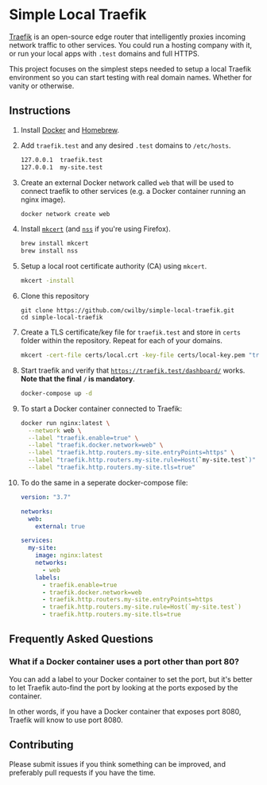 # Simple Local Traefik

[Traefik](https://docs.traefik.io/) is an open-source edge router that intelligently proxies incoming network traffic to other services. You could run a hosting company with it, or run your local apps with `.test` domains and full HTTPS.

This project focuses on the simplest steps needed to setup a local Traefik environment so you can start testing with real domain names. Whether for vanity or otherwise.

## Instructions

1. Install [Docker](https://docs.docker.com/docker-for-mac/install/) and [Homebrew](https://brew.sh/).

2. Add `traefik.test` and any desired `.test` domains to `/etc/hosts`.

   ```bash
   127.0.0.1  traefik.test
   127.0.0.1  my-site.test
   ```

3. Create an external Docker network called `web` that will be used to connect traefik to other services (e.g. a Docker container running an nginx image).

   ```bash
   docker network create web
   ```

4. Install [`mkcert`](https://github.com/FiloSottile/mkcert) (and [`nss`](https://developer.mozilla.org/en-US/docs/Mozilla/Projects/NSS) if you're using Firefox).

   ```bash
   brew install mkcert
   brew install nss
   ```

5. Setup a local root certificate authority (CA) using `mkcert`.

   ```bash
   mkcert -install
   ```

6. Clone this repository

   ```
   git clone https://github.com/cwilby/simple-local-traefik.git
   cd simple-local-traefik
   ```

7. Create a TLS certificate/key file for `traefik.test` and store in `certs` folder within the repository. Repeat for each of your domains.

   ```bash
   mkcert -cert-file certs/local.crt -key-file certs/local-key.pem "traefik.test"
   ```

8. Start traefik and verify that [`https://traefik.test/dashboard/`](https://traefik.test/dashboard/) works. **Note that the final `/` is mandatory**.

   ```sh
   docker-compose up -d
   ```

9. To start a Docker container connected to Traefik:

   ```sh
   docker run nginx:latest \
     --network web \
     --label "traefik.enable=true" \
     --label "traefik.docker.network=web" \
     --label "traefik.http.routers.my-site.entryPoints=https" \
     --label "traefik.http.routers.my-site.rule=Host(`my-site.test`)" \
     --label "traefik.http.routers.my-site.tls=true"
   ```

10. To do the same in a seperate docker-compose file:

    ```yml
    version: "3.7"

    networks:
      web:
        external: true

    services:
      my-site:
        image: nginx:latest
        networks:
          - web
        labels:
          - traefik.enable=true
          - traefik.docker.network=web
          - traefik.http.routers.my-site.entryPoints=https
          - traefik.http.routers.my-site.rule=Host(`my-site.test`)
          - traefik.http.routers.my-site.tls=true
    ```

## Frequently Asked Questions

### What if a Docker container uses a port other than port 80?

You can add a label to your Docker container to set the port, but it's better to let Traefik auto-find the port by looking at the ports exposed by the container.

In other words, if you have a Docker container that exposes port 8080, Traefik will know to use port 8080.

## Contributing

Please submit issues if you think something can be improved, and preferably pull requests if you have the time.
